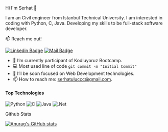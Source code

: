 Hi I'm Serhat :wave:

I am an Civil engineer from Istanbul Technical University. I am interested in coding with Python, C, Java. Developing my skills to be full-stack software developer.

:mailbox: Reach me out!

[![Linkedin Badge](https://img.shields.io/badge/-serhat-0e76a8?style=flat&labelColor=0e76a8&logo=linkedin&logoColor=white)](https://www.linkedin.com/in/serhat-uluc/)  [![Mail Badge](https://img.shields.io/badge/-serhatuluccc@gmail.com-c0392b?style=flat&labelColor=c0392b&logo=gmail&logoColor=white)](mailto:serhatuluccc@gmail.com)

- 🔭 I’m currently participant of Kodluyoruz Bootcamp. 
- :computer: Most used line of code `git commit -m "Initial Commit"`
- 🤔 I’ll be soon focused on Web Development technologies.
- 📫 How to reach me: serhatuluccc@gmail.com.


#### Top Technologies

<!-- TODO: Make technologies links takes you to repositories -->

![Python](https://img.shields.io/badge/python-3670A0?style=for-the-badge&logo=python&logoColor=ffdd54) ![C](https://img.shields.io/badge/c-%2300599C.svg?style=for-the-badge&logo=c&logoColor=white) ![Java](https://img.shields.io/badge/java-%23ED8B00.svg?style=for-the-badge&logo=java&logoColor=white)
 ![.Net](https://img.shields.io/badge/.NET-5C2D91?style=for-the-badge&logo=.net&logoColor=white)

Github Stats

[![Anurag's GitHub stats](https://github-readme-stats.vercel.app/api?username=serhatuluc)](https://github.com/serhatuluc/github-readme-stats)
